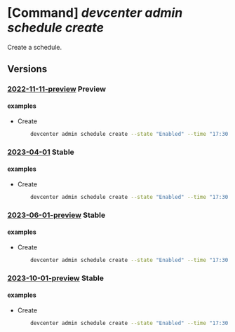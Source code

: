# [Command] _devcenter admin schedule create_

Create a schedule.

## Versions

### [2022-11-11-preview](/Resources/mgmt-plane/L3N1YnNjcmlwdGlvbnMve30vcmVzb3VyY2Vncm91cHMve30vcHJvdmlkZXJzL21pY3Jvc29mdC5kZXZjZW50ZXIvcHJvamVjdHMve30vcG9vbHMve30vc2NoZWR1bGVzL3t9/2022-11-11-preview.xml) **Preview**

<!-- mgmt-plane /subscriptions/{}/resourcegroups/{}/providers/microsoft.devcenter/projects/{}/pools/{}/schedules/{} 2022-11-11-preview -->

#### examples

- Create
    ```bash
        devcenter admin schedule create --state "Enabled" --time "17:30" --time-zone "America/Los_Angeles" --pool-name "DevPool" --project-name "DevProject" --resource-group "rg1"
    ```

### [2023-04-01](/Resources/mgmt-plane/L3N1YnNjcmlwdGlvbnMve30vcmVzb3VyY2Vncm91cHMve30vcHJvdmlkZXJzL21pY3Jvc29mdC5kZXZjZW50ZXIvcHJvamVjdHMve30vcG9vbHMve30vc2NoZWR1bGVzL3t9/2023-04-01.xml) **Stable**

<!-- mgmt-plane /subscriptions/{}/resourcegroups/{}/providers/microsoft.devcenter/projects/{}/pools/{}/schedules/{} 2023-04-01 -->

#### examples

- Create
    ```bash
        devcenter admin schedule create --state "Enabled" --time "17:30" --time-zone "America/Los_Angeles" --pool-name "DevPool" --project-name "DevProject" --resource-group "rg1"
    ```

### [2023-06-01-preview](/Resources/mgmt-plane/L3N1YnNjcmlwdGlvbnMve30vcmVzb3VyY2Vncm91cHMve30vcHJvdmlkZXJzL21pY3Jvc29mdC5kZXZjZW50ZXIvcHJvamVjdHMve30vcG9vbHMve30vc2NoZWR1bGVzL3t9/2023-06-01-preview.xml) **Stable**

<!-- mgmt-plane /subscriptions/{}/resourcegroups/{}/providers/microsoft.devcenter/projects/{}/pools/{}/schedules/{} 2023-06-01-preview -->

#### examples

- Create
    ```bash
        devcenter admin schedule create --state "Enabled" --time "17:30" --time-zone "America/Los_Angeles" --pool-name "DevPool" --project-name "DevProject" --resource-group "rg1"
    ```

### [2023-10-01-preview](/Resources/mgmt-plane/L3N1YnNjcmlwdGlvbnMve30vcmVzb3VyY2Vncm91cHMve30vcHJvdmlkZXJzL21pY3Jvc29mdC5kZXZjZW50ZXIvcHJvamVjdHMve30vcG9vbHMve30vc2NoZWR1bGVzL3t9/2023-10-01-preview.xml) **Stable**

<!-- mgmt-plane /subscriptions/{}/resourcegroups/{}/providers/microsoft.devcenter/projects/{}/pools/{}/schedules/{} 2023-10-01-preview -->

#### examples

- Create
    ```bash
        devcenter admin schedule create --state "Enabled" --time "17:30" --time-zone "America/Los_Angeles" --pool-name "DevPool" --project-name "DevProject" --resource-group "rg1"
    ```
